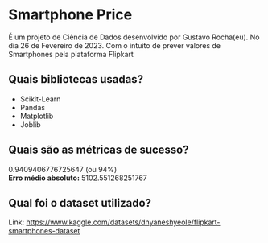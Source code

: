 # Smartphone Price
É um projeto de Ciência de Dados desenvolvido por Gustavo Rocha(eu). No dia 26 de Fevereiro de 2023. Com o intuito de prever valores de Smartphones pela plataforma 
Flipkart

## Quais bibliotecas usadas?
- Scikit-Learn
- Pandas
- Matplotlib
- Joblib

## Quais são as métricas de sucesso?
0.9409406776725647 (ou 94%) <br>
**Erro médio absoluto:** 5102.551268251767

## Qual foi o dataset utilizado?
Link: https://www.kaggle.com/datasets/dnyaneshyeole/flipkart-smartphones-dataset
